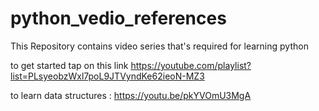 # python_vedio_references
This Repository contains video series that's required for learning python

to get started tap on this link
https://youtube.com/playlist?list=PLsyeobzWxl7poL9JTVyndKe62ieoN-MZ3

to learn data structures :
https://youtu.be/pkYVOmU3MgA
